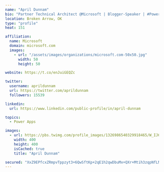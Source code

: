 ```yaml
---
name: "April Dunnam"
bio: "Partner Technical Architect @Microsoft | Blogger-Speaker | #PowerApps, #PowerAutomate, #Office365, #SharePoint | #WIT | #Karaoke Queen"
location: Broken Arrow, OK
type: "profile"
heat: 151

affiliation:
  name: Microsoft
  domain: microsoft.com
  images:
    - url: "/assets/images/organizations/microsoft.com-50x50.jpg"
      width: 50
      height: 50

website: https://t.co/enJuiGEQZc

twitter:
  username: aprildunnam
  url: https://twitter.com/aprildunnam
  followers: 15539

linkedin:
  url: https://www.linkedin.com/public-profile/in/april-dunnam

topics:
  - Power Apps

images:
  - url: https://pbs.twimg.com/profile_images/1326986540329918465/W_IJ6Ih2_400x400.jpg
    width: 400
    height: 400
    isCached: true
    title: "April Dunnam"

secured: "XxZ9EPfcxZRmpvTppzyt3+6QwSftKp+2qE1h2qwDbuMx+QXr+Mtih3zqpNfLNwUIB5lnlKLVfmyfRiSiqB2MbmUbwSxVgts5PjLz6o8D77INyxiRFpqgoaaOQFXfKYv3bvC0bYSG8fobugKthC2o+bDf3tR/q2MxLhl5T/EWVFQzKqU5wrMsNE3QmViz83vQn32cRv3JYuZySvis2DMCR9m86tqWGsTqLr35JrZAvVqsEThXPTgBja0XzpF0VYhQhBnQtNkwGC4IrjTi9xOeornJwUlWuL2iBsuqWKa3wEZlmdD/ev5aTObAKkUaUazLZraETyMcpIss4ZPQMom0hp3Ci/f4YDfdOO0PxZQF2GrRJqoO7ndTzMNXkrqZ2YHdLNGjIhxO6z/oPPpXoRJ6uKsd9g3qkg4Ff0cZXNjUG6Q=;x05h7aReXu7WSNLCybsg4Q=="
---
```


